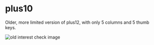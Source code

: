 # plus10

Older, more limited version of plus12, with only 5 columns and 5 thumb keys. 

![old interest check image](https://i.imgur.com/tN3gBQd.png)
